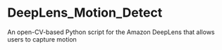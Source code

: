 # DeepLens_Motion_Detect
An open-CV-based Python script for the Amazon DeepLens that allows users to capture motion 
